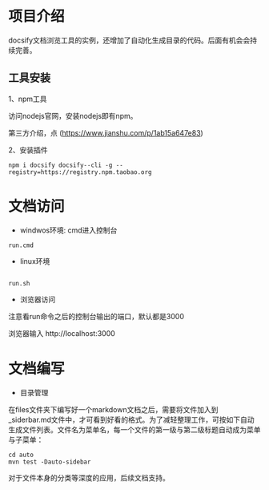 # 项目介绍

docsify文档浏览工具的实例，还增加了自动化生成目录的代码。后面有机会会持续完善。

## 工具安装

 1、npm工具

 访问nodejs官网，安装nodejs即有npm。

 第三方介绍，点 (https://www.jianshu.com/p/1ab15a647e83)
    
 2、安装插件
    
```
npm i docsify docsify--cli -g --registry=https://registry.npm.taobao.org
```

# 文档访问

- windwos环境: cmd进入控制台

```
run.cmd
```
- linux环境
```

run.sh
```

- 浏览器访问

注意看run命令之后的控制台输出的端口，默认都是3000

浏览器输入 http://localhost:3000


# 文档编写

- 目录管理

在files文件夹下编写好一个markdown文档之后，需要将文件加入到_siderbar.md文件中，才可看到好看的格式。为了减轻整理工作，可按如下自动生成文件列表。文件名为菜单名，每一个文件的第一级与第二级标题自动成为菜单与子菜单：

```
cd auto
mvn test -Dauto-sidebar
```

对于文件本身的分类等深度的应用，后续文档支持。


